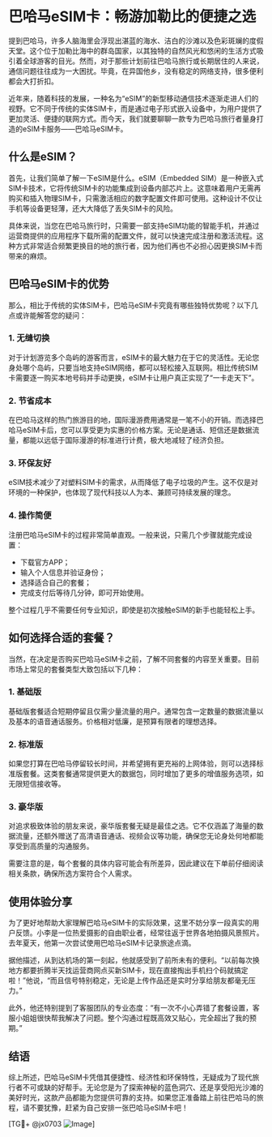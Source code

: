 # 巴哈马eSIM卡：畅游加勒比的便捷之选

提到巴哈马，许多人脑海里会浮现出湛蓝的海水、洁白的沙滩以及色彩斑斓的度假天堂。这个位于加勒比海中的群岛国家，以其独特的自然风光和悠闲的生活方式吸引着全球游客的目光。然而，对于那些计划前往巴哈马旅行或长期居住的人来说，通信问题往往成为一大困扰。毕竟，在异国他乡，没有稳定的网络支持，很多便利都会大打折扣。

近年来，随着科技的发展，一种名为“eSIM”的新型移动通信技术逐渐走进人们的视野。它不同于传统的实体SIM卡，而是通过电子形式嵌入设备中，为用户提供了更加灵活、便捷的联网方式。而今天，我们就要聊聊一款专为巴哈马旅行者量身打造的eSIM卡服务——巴哈马eSIM卡。

## 什么是eSIM？

首先，让我们简单了解一下eSIM是什么。eSIM（Embedded SIM）是一种嵌入式SIM卡技术，它将传统SIM卡的功能集成到设备内部芯片上。这意味着用户无需再购买和插入物理SIM卡，只需激活相应的数字配置文件即可使用。这种设计不仅让手机等设备更轻薄，还大大降低了丢失SIM卡的风险。

具体来说，当您在巴哈马旅行时，只需要一部支持eSIM功能的智能手机，并通过运营商提供的应用程序下载所需的配置文件，就可以快速完成注册和激活流程。这种方式非常适合频繁更换目的地的旅行者，因为他们再也不必担心因更换SIM卡而带来的麻烦。

## 巴哈马eSIM卡的优势

那么，相比于传统的实体SIM卡，巴哈马eSIM卡究竟有哪些独特优势呢？以下几点或许能解答您的疑问：

### 1. **无缝切换**
   对于计划游览多个岛屿的游客而言，eSIM卡的最大魅力在于它的灵活性。无论您身处哪个岛屿，只要当地支持eSIM网络，都可以轻松接入互联网。相比传统SIM卡需要逐一购买本地号码并手动更换，eSIM卡让用户真正实现了“一卡走天下”。

### 2. **节省成本**
   在巴哈马这样的热门旅游目的地，国际漫游费用通常是一笔不小的开销。而选择巴哈马eSIM卡后，您可以享受更为实惠的价格方案。无论是通话、短信还是数据流量，都能以远低于国际漫游的标准进行计费，极大地减轻了经济负担。

### 3. **环保友好**
   eSIM技术减少了对塑料SIM卡的需求，从而降低了电子垃圾的产生。这不仅是对环境的一种保护，也体现了现代科技以人为本、兼顾可持续发展的理念。

### 4. **操作简便**
   注册巴哈马eSIM卡的过程非常简单直观。一般来说，只需几个步骤就能完成设置：
   - 下载官方APP；
   - 输入个人信息并验证身份；
   - 选择适合自己的套餐；
   - 完成支付后等待几分钟，即可开始使用。

整个过程几乎不需要任何专业知识，即使是初次接触eSIM的新手也能轻松上手。

## 如何选择合适的套餐？

当然，在决定是否购买巴哈马eSIM卡之前，了解不同套餐的内容至关重要。目前市场上常见的套餐类型大致包括以下几种：

### 1. **基础版**
   基础版套餐适合短期停留且仅需少量流量的用户。通常包含一定数量的数据流量以及基本的语音通话服务。价格相对低廉，是预算有限者的理想选择。

### 2. **标准版**
   如果您打算在巴哈马停留较长时间，并希望拥有更充裕的上网体验，则可以选择标准版套餐。这类套餐通常提供更大的数据包，同时增加了更多的增值服务选项，如无限短信接收等。

### 3. **豪华版**
   对追求极致体验的朋友来说，豪华版套餐无疑是最佳之选。它不仅涵盖了海量的数据流量，还额外赠送了高清语音通话、视频会议等功能，确保您无论身处何地都能享受到高质量的沟通服务。

需要注意的是，每个套餐的具体内容可能会有所差异，因此建议在下单前仔细阅读相关条款，确保所选方案符合个人需求。

## 使用体验分享

为了更好地帮助大家理解巴哈马eSIM卡的实际效果，这里不妨分享一段真实的用户反馈。小李是一位热爱摄影的自由职业者，经常往返于世界各地拍摄风景照片。去年夏天，他第一次尝试使用巴哈马eSIM卡记录旅途点滴。

据他描述，从到达机场的第一刻起，他就感受到了前所未有的便利。“以前每次换地方都要折腾半天找运营商网点买新SIM卡，现在直接掏出手机扫个码就搞定啦！”他说，“而且信号特别稳定，无论是上传作品还是实时分享给朋友都毫无压力。”

此外，他还特别提到了客服团队的专业态度：“有一次不小心弄错了套餐设置，客服小姐姐很快帮我解决了问题。整个沟通过程既高效又贴心，完全超出了我的预期。”

## 结语

综上所述，巴哈马eSIM卡凭借其便捷性、经济性和环保特性，无疑成为了现代旅行者不可或缺的好帮手。无论您是为了探索神秘的蓝色洞穴、还是享受阳光沙滩的美好时光，这款产品都能为您提供可靠的支持。如果您正准备踏上前往巴哈马的旅程，请不要犹豫，赶紧为自己安排一张巴哈马eSIM卡吧！

[TG💪+ @jx0703 ![Image](https://github.com/user-attachments/assets/dbca1d08-cadb-493c-b0ec-ad6f7a83f270)]